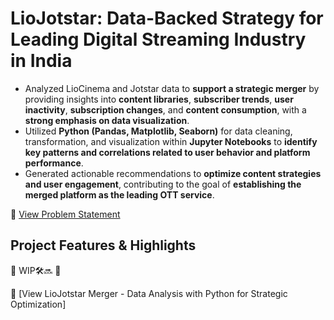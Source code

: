 # LioJotstar: Data-Backed Strategy for Leading Digital Streaming Industry in India   

- Analyzed LioCinema and Jotstar data to **support a strategic merger** by providing insights into **content libraries**, **subscriber trends**, **user inactivity**, **subscription changes**, and **content consumption**, with a **strong emphasis on data visualization**. 
- Utilized **Python (Pandas, Matplotlib, Seaborn)** for data cleaning, transformation, and visualization within **Jupyter Notebooks** to **identify key patterns and correlations related to user behavior and platform performance**. 
- Generated actionable recommendations to **optimize content strategies and user engagement**, contributing to the goal of **establishing the merged platform as the leading OTT service**.

🔗 [View Problem Statement](https://codebasics.io/challenge/codebasics-resume-project-challenge/17)

## Project Features & Highlights

🚧 WIP🛠️🔜 🚧

🔗 [View LioJotstar Merger - Data Analysis with Python for Strategic Optimization]
